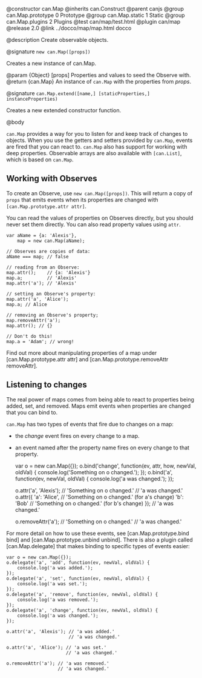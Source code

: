 @constructor can.Map
@inherits can.Construct
@parent canjs
@group can.Map.prototype 0 Prototype
@group can.Map.static 1 Static
@group can.Map.plugins 2 Plugins
@test can/map/test.html
@plugin can/map
@release 2.0
@link ../docco/map/map.html docco

@description Create observable objects.

@signature `new can.Map([props])`

Creates a new instance of can.Map.

@param {Object} [props] Properties and values to seed the Observe with.
@return {can.Map} An instance of `can.Map` with the properties from _props_.

@signature `can.Map.extend([name,] [staticProperties,] instanceProperties)`

Creates a new extended constructor function. 


@body

`can.Map` provides a way for you to listen for and keep track of changes
to objects. When you use the getters and setters provided by `can.Map`,
events are fired that you can react to. `can.Map` also has support for
working with deep properties. Observable arrays are also available with
`[can.List]`, which is based on `can.Map`.

## Working with Observes

To create an Observe, use `new can.Map([props])`. This will return a
copy of `props` that emits events when its properties are changed with
`[can.Map.prototype.attr attr]`.

You can read the values of properties on Observes directly, but you should
never set them directly. You can also read property values using `attr`.


    var aName = {a: 'Alexis'},
        map = new can.Map(aName);

    // Observes are copies of data:
    aName === map; // false

    // reading from an Observe:
    map.attr();    // {a: 'Alexis'}
    map.a;         // 'Alexis'
    map.attr('a'); // 'Alexis'

    // setting an Observe's property:
    map.attr('a', 'Alice');
    map.a; // Alice

    // removing an Observe's property;
    map.removeAttr('a');
    map.attr(); // {}

    // Don't do this!
    map.a = 'Adam'; // wrong!


Find out more about manipulating properties of a map under
[can.Map.prototype.attr attr] and [can.Map.prototype.removeAttr removeAttr].

## Listening to changes

The real power of maps comes from being able to react to
properties being added, set, and removed. Maps emit events when
properties are changed that you can bind to.

`can.Map` has two types of events that fire due to changes on a map:
- the _change_ event fires on every change to a map.
- an event named after the property name fires on every change to that property.


    var o = new can.Map({});
    o.bind('change', function(ev, attr, how, newVal, oldVal) {
        console.log('Something on o changed.');
    });
    o.bind('a', function(ev, newVal, oldVal) {
        console.log('a was changed.');
    });

    o.attr('a', 'Alexis'); // 'Something on o changed.'
                           // 'a was changed.'
    o.attr({
        'a': 'Alice',      // 'Something on o changed.' (for a's change)
        'b': 'Bob'         // 'Something on o changed.' (for b's change)
    });                    // 'a was changed.'

    o.removeAttr('a');     // 'Something on o changed.'
                           // 'a was changed.'


For more detail on how to use these events, see [can.Map.prototype.bind bind] and
[can.Map.prototype.unbind unbind]. There is also a plugin called [can.Map.delegate]
that makes binding to specific types of events easier:


    var o = new can.Map({});
    o.delegate('a', 'add', function(ev, newVal, oldVal) {
        console.log('a was added.');
    });
    o.delegate('a', 'set', function(ev, newVal, oldVal) {
        console.log('a was set.');
    });
    o.delegate('a', 'remove', function(ev, newVal, oldVal) {
        console.log('a was removed.');
    });
    o.delegate('a', 'change', function(ev, newVal, oldVal) {
        console.log('a was changed.');
    });

    o.attr('a', 'Alexis'); // 'a was added.'
                           // 'a was changed.'

    o.attr('a', 'Alice'); // 'a was set.'
                          // 'a was changed.'

    o.removeAttr('a'); // 'a was removed.'
                       // 'a was changed.'

